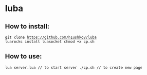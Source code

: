 # luba
## How to install:
<code>git clone https://github.com/h1ushkov/luba
luarocks install luasocket
chmod +x cp.sh
</code>
## How to use:
<code>lua server.lua // to start server
./cp.sh // to create new page </code>
